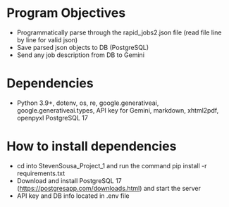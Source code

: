 # Program Objectives
- Programmatically parse through the rapid_jobs2.json file (read file line by line for valid json)
- Save parsed json objects to DB (PostgreSQL)
- Send any job description from DB to Gemini

# Dependencies
- Python 3.9+, dotenv, os, re, google.generativeai, google.generativeai.types, API key for Gemini, markdown, xhtml2pdf, openpyxl PostgreSQL 17

# How to install dependencies
- cd into StevenSousa_Project_1 and run the command pip install -r requirements.txt
- Download and install PostgreSQL 17 (https://postgresapp.com/downloads.html) and start the server
- API key and DB info located in .env file